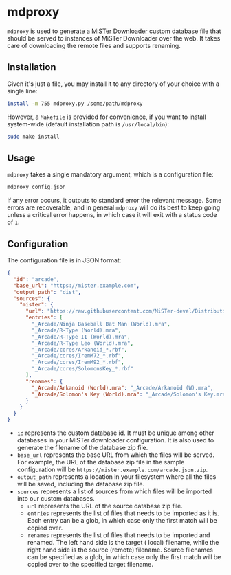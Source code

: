 # mdproxy

`mdproxy` is used to generate a [MiSTer Downloader](https://github.com/MiSTer-devel/Downloader_MiSTer) custom database
file that should be served to instances of MiSTer Downloader over the web. It takes care of downloading the remote files
and supports renaming.

## Installation

Given it's just a file, you may install it to any directory of your choice with a single line:

```bash
install -m 755 mdproxy.py /some/path/mdproxy
```

However, a `Makefile` is provided for convenience, if you want to install system-wide
(default installation path is `/usr/local/bin`):

```bash
sudo make install
```

## Usage

`mdproxy` takes a single mandatory argument, which is a configuration file:

```bash
mdproxy config.json
```

If any error occurs, it outputs to standard error the relevant message. Some errors are recoverable, and in general
`mdproxy` will do its best to keep going unless a critical error happens, in which case it will exit with a status code
of `1`.

## Configuration

The configuration file is in JSON format:

```json
{
  "id": "arcade",
  "base_url": "https://mister.example.com",
  "output_path": "dist",
  "sources": {
    "mister": {
      "url": "https://raw.githubusercontent.com/MiSTer-devel/Distribution_MiSTer/main/db.json.zip",
      "entries": [
        "_Arcade/Ninja Baseball Bat Man (World).mra",
        "_Arcade/R-Type (World).mra",
        "_Arcade/R-Type II (World).mra",
        "_Arcade/R-Type Leo (World).mra",
        "_Arcade/cores/Arkanoid_*.rbf",
        "_Arcade/cores/IremM72_*.rbf",
        "_Arcade/cores/IremM92_*.rbf",
        "_Arcade/cores/SolomonsKey_*.rbf"
      ],
      "renames": {
        "_Arcade/Arkanoid (World).mra": "_Arcade/Arkanoid (W).mra",
        "_Arcade/Solomon's Key (World).mra": "_Arcade/Solomon's Key.mra"
      }
    }
  }
}
```

- `id` represents the custom database id. It must be unique among other databases in your MiSTer downloader
  configuration. It is also used to generate the filename of the database zip file.
- `base_url` represents the base URL from which the files will be served. For example, the URL of the database zip file
  in the sample configuration will be `https://mister.example.com/arcade.json.zip`.
- `output_path` represents a location in your filesystem where all the files will be saved, including the database zip
  file.
- `sources` represents a list of sources from which files will be imported into our custom databases.
    - `url` represents the URL of the source database zip file.
    - `entries` represents the list of files that needs to be imported as it is. Each entry can be a glob, in which case
      only the first match will be copied over.
    - `renames` represents the list of files that needs to be imported and renamed. The left hand side is the target (
      local) filename, while the right hand side is the source (remote) filename. Source filenames can be specified as a
      glob, in which case only the first match will be copied over to the specified target filename.
